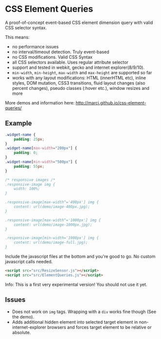 CSS Element Queries
===================

A proof-of-concept event-based CSS element dimension query with valid CSS selector syntax.

This means:

 - no performance issues
 - no interval/timeout detection. Truly event-based
 - no CSS modifications. Valid CSS Syntax
 - all CSS selectors available. Uses regular attribute selector
 - support and tested in webkit, gecko and internet explorer(8/9/10).
 - `min-width`, `min-height`, `max-width` and `max-height` are supported so far
 - works with any layout modifications: HTML (innerHTML etc), inline styles, DOM mutation, CSS3 transitions, fluid layout changes (also percent changes), pseudo classes (:hover etc.), window resizes and more

More demos and information here: http://marcj.github.io/css-element-queries/

Example
-------

```css
.widget-name {
    padding: 25px;
}
.widget-name[max-width="200px"] {
    padding: 0;
}
.widget-name[min-width="500px"] {
    padding: 55px;
}

/* responsive images /*
.responsive-image img {
    width: 100%;
}

.responsive-image[max-width^='400px'] img {
    content: url(demo/image-400px.jpg);
}

.responsive-image[max-width^='1000px'] img {
    content: url(demo/image-1000px.jpg);
}

.responsive-image[min-width='1000px'] img {
    content: url(demo/image-full.jpg);
}
```

Include the javascript files at the bottom and you're good to go. No custom javascript calls needed.

```html
<script src="src/ResizeSensor.js"></script>
<script src="src/ElementQueries.js"></script>
```

Info: This is a first very experimental version! You should not use it yet.


Issues
------

 - Does not work on `img` tags. Wrapping with a `div` works fine though (See the demo).
 - Adds additional hidden element into selected target element in non-internet-explorer browsers and forces target element to be relative or absolute.

